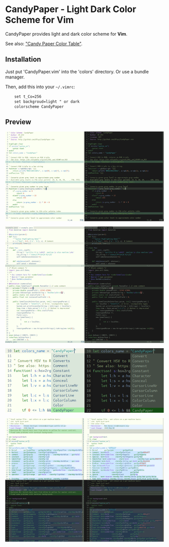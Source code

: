 CandyPaper - Light Dark Color Scheme for Vim
================================================================================

CandyPaper provides light and dark color scheme for **Vim**.

See also: ["Candy Paper Color Table"](https://docs.google.com/spreadsheets/d/1v4NbZxSi4qxn7nStUBQCcnAlwZAlAkVvuDV5CeV8NX8/edit?usp=sharing).

## Installation
Just put 'CandyPaper.vim' into the 'colors' directory. Or use a bundle manager.

Then, add this into your `~/.vimrc`:

```VimL
    set t_Co=256
    set backgroud=light " or dark
    colorscheme CandyPaper
```

## Preview
![Example1](examples/example1.png)

![Example2](examples/example2.png)

![Example3](examples/example3.png)

![Example4](examples/example4.png)
